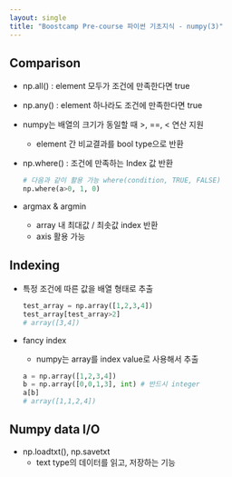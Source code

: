 ```yaml
---
layout: single
title: "Boostcamp Pre-course 파이썬 기초지식 - numpy(3)"
---
```

## Comparison

- np.all() : element 모두가 조건에 만족한다면 true

- np.any() : element 하나라도 조건에 만족한다면 true

- numpy는 배열의 크기가 동일할 때 >, ==, < 연산 지원

  - element 간 비교결과를 bool type으로 반환

- np.where() : 조건에 만족하는 Index 값 반환

  ```python
  # 다음과 같이 활용 가능 where(condition, TRUE, FALSE)
  np.where(a>0, 1, 0)
  ```

- argmax & argmin

  - array 내 최대값 / 최솟값 index 반환
  - axis 활용 가능

## Indexing

- 특정 조건에 따른 값을 배열 형태로 추출

  ```python
  test_array = np.array([1,2,3,4])
  test_array[test_array>2]
  # array([3,4])
  ```

- fancy index

  - numpy는 array를 index value로 사용해서 추출

  ```python
  a = np.array([1,2,3,4])
  b = np.array([0,0,1,3], int) # 반드시 integer
  a[b]
  # array([1,1,2,4])
  ```

## Numpy data I/O

- np.loadtxt(), np.savetxt
  - text type의 데이터를 읽고, 저장하는 기능

